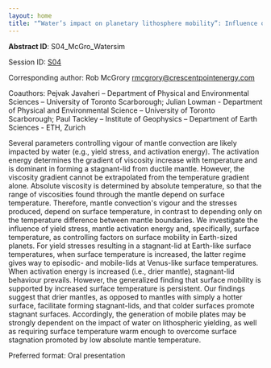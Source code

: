 ```yaml
---
layout: home
title: "“Water’s impact on planetary lithosphere mobility”: Influence of surface temperature, yield stress and activation energy on the mantle dynamics of Earth-size planets."
---
```



**Abstract ID**: S04_McGro_Watersim

Session ID: [S04](.)

Corresponding author: Rob McGrory <a href="mailto:rmcgrory@crescentpointenergy.com">rmcgrory@crescentpointenergy.com</a>

Coauthors: Pejvak Javaheri – Department of Physical and Environmental Sciences – University of Toronto Scarborough;
 Julian Lowman - Department of Physical and Environmental Science – University of Toronto Scarborough;
 Paul Tackley – Institute of Geophysics – Department of Earth Sciences - ETH, Zurich 

Several parameters controlling vigour of mantle convection are likely impacted by water (e.g., yield stress, and activation energy). The activation energy determines the gradient of viscosity increase with temperature and is dominant in forming a stagnant-lid from ductile mantle. However, the viscosity gradient cannot be extrapolated from the temperature gradient alone. Absolute viscosity is determined by absolute temperature, so that the range of viscosities found through the mantle depend on surface temperature. Therefore, mantle convection's vigour and the stresses produced, depend on surface temperature, in contrast to depending only on the temperature difference between mantle boundaries. We investigate the influence of yield stress, mantle activation energy and, specifically, surface temperature, as controlling factors on surface mobility in Earth-sized planets. For yield stresses resulting in a stagnant-lid at Earth-like surface temperatures, when surface temperature is increased, the latter regime gives way to episodic- and mobile-lids at Venus-like surface temperatures. When activation energy is increased (i.e., drier mantle), stagnant-lid behaviour prevails. However, the generalized finding that surface mobility is supported by increased surface temperature is persistent. Our findings suggest that drier mantles, as opposed to mantles with simply a hotter surface, facilitate forming stagnant-lids, and that colder surfaces promote stagnant surfaces. Accordingly, the generation of mobile plates may be strongly dependent on the impact of water on lithospheric yielding, as well as requiring surface temperature warm enough to overcome surface stagnation promoted by low absolute mantle temperature.

Preferred format: Oral presentation
